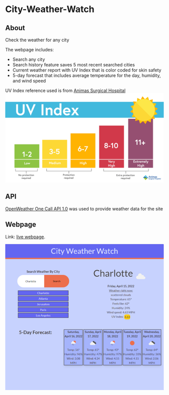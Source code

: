 # City-Weather-Watch

## About
Check the weather for any city

The webpage includes:
- Search any city
- Search history feature saves 5 most recent searched cities
- Current weather report with UV Index that is color coded for skin safety
- 5-day forecast that includes average temperature for the day, humidity, and wind speed

UV Index reference used is from [Animas Surgical Hospital](https://www.animassurgical.com/the-uv-index-and-why-you-should-care-about-it/)
![UV-Index](./assets/images/UV-Index.png)

## API
[OpenWeather One Call API 1.0](https://openweathermap.org/api/one-call-api) was used to provide weather data for the site

## Webpage
Link: [live webpage](https://jameshardin02.github.io/City-Weather-Watch/).

![City Weather Watch Webpage](./assets/images/city-weather-watch-webpage.png)